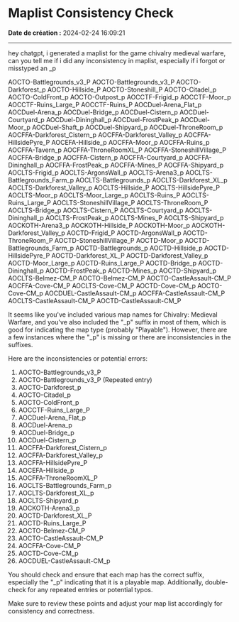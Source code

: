 # Maplist Consistency Check

**Date de création :** 2024-02-24 16:09:21

---



hey chatgpt, i generated a maplist for the game chivalry medieval warfare, can you tell me if i did any inconsistency in maplist, especially if i forgot or misstyped an  _p

AOCTO-Battlegrounds_v3_P
AOCTO-Battlegrounds_v3_P
AOCTO-Darkforest_p
AOCTO-Hillside_P
AOCTO-Stoneshill_P
AOCTO-Citadel_p
AOCTO-ColdFront_p
AOCTO-Outpost_p
AOCCTF-Frigid_p
AOCCTF-Moor_p
AOCCTF-Ruins_Large_P
AOCCTF-Ruins_P
AOCDuel-Arena_Flat_p
AOCDuel-Arena_p
AOCDuel-Bridge_p
AOCDuel-Cistern_p
AOCDuel-Courtyard_p
AOCDuel-Dininghall_p
AOCDuel-FrostPeak_p
AOCDuel-Moor_p
AOCDuel-Shaft_p
AOCDuel-Shipyard_p
AOCDuel-ThroneRoom_p
AOCFFA-Darkforest_Cistern_p
AOCFFA-Darkforest_Valley_p
AOCFFA-HillsidePyre_P
AOCEFA-Hillside_p
AOCFFA-Moor_p
AOCFFA-Ruins_p
AOCFFA-Tavern_p
AOCFFA-ThroneRoomXL_P
AOCFFA-StoneshillVillage_P
AOCFFA-Bridge_p
AOCFFA-Cistern_p
AOCFFA-Courtyard_p
AOCFFA-Dininghall_p
AOCFFA-FrostPeak_p
AOCFFA-Mines_P
AOCFFA-Shipyard_p
AOCLTS-Frigid_p
AOCLTS-ArgonsWall_p
AOCLTS-Arena3_p
AOCLTS-Battlegrounds_Farm_p
AOCLTS-Battlegrounds_p
AOCLTS-Darkforest_XL_p
AOCLTS-Darkforest_Valley_p
AOCLTS-Hillside_P
AOCLTS-HillsidePyre_P
AOCLTS-Moor_p
AOCLTS-Moor_Large_p
AOCLTS-Ruins_P
AOCLTS-Ruins_Large_P
AOCLTS-StoneshillVillage_P
AOCLTS-ThroneRoom_P
AOCLTS-Bridge_p
AOCLTS-Cistern_P
AOCLTS-Courtyard_p
AOCLTS-Dininghall_p
AOCLTS-FrostPeak_p
AOCLTS-Mines_P
AOCLTS-Shipyard_p
AOCKOTH-Arena3_p
AOCKOTH-Hillside_P
AOCKOTH-Moor_p
AOCKOTH-Darkforest_Valley_p
AOCTD-Frigid_P
AOCTD-ArgonsWall_p
AOCTD-ThroneRoom_P
AOCTD-StoneshillVillage_P
AOCTD-Moor_p
AOCTD-Battlegrounds_Farm_p
AOCTD-Battlegrounds_p
AOCTD-Hillside_p
AOCTD-HillsidePyre_P
AOCTD-Darkforest_XL_P
AOCTD-Darkforest_Valley_p
AOCTD-Moor_Large_p
AOCTD-Ruins_Large_P
AOCTD-Bridge_p
AOCTD-Dininghall_p
AOCTD-FrostPeak_p
AOCTD-Mines_p
AOCTD-Shipyard_p
AOCLTS-Belmez-CM_P
AOCTO-Belmez-CM_P
AOCTO-CastleAssault-CM_P
AOCFFA-Cove-CM_P
AOCLTS-Cove-CM_P
AOCTD-Cove-CM_p
AOCTO-Cove-CM_p
AOCDUEL-CastleAssault-CM_p
AOCFFA-CastleAssault-CM_P
AOCLTS-CastleAssault-CM_P
AOCTD-CastleAssault-CM_P


It seems like you've included various map names for Chivalry: Medieval Warfare, and you've also included the "_p" suffix in most of them, which is good for indicating the map type (probably "Playable"). However, there are a few instances where the "_p" is missing or there are inconsistencies in the suffixes.

Here are the inconsistencies or potential errors:

1. AOCTO-Battlegrounds_v3_P
2. AOCTO-Battlegrounds_v3_P (Repeated entry)
3. AOCTO-Darkforest_p
4. AOCTO-Citadel_p
5. AOCTO-ColdFront_p
6. AOCCTF-Ruins_Large_P
7. AOCDuel-Arena_Flat_p
8. AOCDuel-Arena_p
9. AOCDuel-Bridge_p
10. AOCDuel-Cistern_p
11. AOCFFA-Darkforest_Cistern_p
12. AOCFFA-Darkforest_Valley_p
13. AOCFFA-HillsidePyre_P
14. AOCEFA-Hillside_p
15. AOCFFA-ThroneRoomXL_P
16. AOCLTS-Battlegrounds_Farm_p
17. AOCLTS-Darkforest_XL_p
18. AOCLTS-Shipyard_p
19. AOCKOTH-Arena3_p
20. AOCTD-Darkforest_XL_P
21. AOCTD-Ruins_Large_P
22. AOCTO-Belmez-CM_P
23. AOCTO-CastleAssault-CM_P
24. AOCFFA-Cove-CM_P
25. AOCTD-Cove-CM_p
26. AOCDUEL-CastleAssault-CM_p

You should check and ensure that each map has the correct suffix, especially the "_p" indicating that it is a playable map. Additionally, double-check for any repeated entries or potential typos.

Make sure to review these points and adjust your map list accordingly for consistency and correctness.